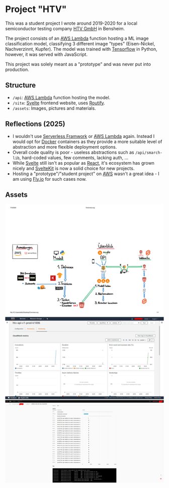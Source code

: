 # Project "HTV"

This was a student project I wrote around 2019-2020 for a local
semiconductor testing company [HTV GmbH](https://www.htv-gmbh.de/) in Bensheim.

The project consists of an [AWS Lambda](https://aws.amazon.com/pm/lambda/) function hosting a ML image classification model, classifying 3 different image "types" (Eisen-Nickel, Nachverzinnt, Kupfer). The model was trained with [Tensorflow](https://www.tensorflow.org/) in Python, however, it was served with JavaScript.

This project was solely meant as a "prototype" and was never put into production.

## Structure
- `/api`: [AWS Lambda](https://aws.amazon.com/pm/lambda/) function hosting the model.
- `/site`: [Svelte](https://svelte.dev/) frontend website, uses [Routify](https://routify.dev/).
- `/assets`: Images, pictures and materials.

## Reflections (2025)
- I wouldn't use [Serverless Framwork](https://www.serverless.com/) or [AWS Lambda](https://aws.amazon.com/pm/lambda/) again. Instead I would opt for [Docker](https://www.docker.com/) containers as they provide a more suitable level of abstraction and more flexible deployment options.
- Overall code quality is poor - useless abstractions such as `/api/smarch-lib`, hard-coded values, few comments, lacking auth, ...
- While [Svelte](https://svelte.dev/) still isn't as popular as [React](https://react.dev/), it's ecosystem has grown nicely and [SvelteKit](https://svelte.dev/docs/kit/introduction) is now a solid choice for new projects.
- Hosting a "prototype"/"student project" on [AWS](https://aws.amazon.com/) wasn't a great idea - I am using [Fly.io](https://fly.io/) for such cases now.

## Assets
![Overview](/assets/overview.png)
![AWS Lambda GUI](/assets/aws-lambda-gui.jpg)
![Severless Framework Execution](/assets/serverless-exec.jpg)

